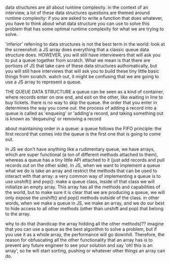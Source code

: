 data structures are all about runtime complexity. in the context of an interview, a lot of these data structures questions are themed around runtime complexity: if you are asked to write a function that does whatever, you have to think about what data structure you can use to solve this problem that has some optimal runtime complexity for what we are trying to solve.

'inferior' referring to data structures is not the best term in the world: look at the screenshot: a JS array does everything that a classic queue data structure does. HOWEVER, you will still have interviewers that will ask you to put a queue together from scratch. What we mean is that there are portions of JS that take care of these data structures authomatically, but you will still have interviews that will ask you to build these tiny little basic things from scratch. watch out, it might be confusing that we are going to use a JS array to represent a queue.

THE QUEUE DATA STRUCTURE
a queue can be seen as a kind of container, where records enter on one end, and exit on the other, like waiting in line to buy tickets.
there is no way to skip the queue. the order that you enter in determines the way you come out.
the process of adding a record into a queue is called as 'enqueing' or 'adding'a record, and taking something out is known as 'dequeuing' or removing a record

about maintaining order in a queue: a queue follows the FIFO principle: the first record that comes into the queue is the first one that is going to come out.

In JS we don't have anything like a rudimentary queue, we have arrays, which are super functional (a ton of different methods attached to them), whereas a queue has a tiny little API attached to it (just add records and pull records out on the other side). In JS, when we want to implement a queue what we do is take an array and restrict the methods that can be used to interact with that array: a very common way of implementing a queue is to use unshift() and pop(): make a queue class, inside of that class we will initialize an empty array. This array has all the methods and capabilities of the world, but to make sure it is clear that we are producing a queue, we will only expose the unshift() and pop() methods outside of the class. in other words, when we make a queue in JS, we make an array, and we do our best to hide access to all other methods (other than unshift and pop) that belong to the array.

why to do that (handicap the array hidding all the other methods)?? imagine that you can use a queue as the best algorithm to solve a problem, but if you use it as a whole array, the performance will go downhill. Therefore, the reason for obfuscating all the other functionality that an array has is to prevent any future engineer to see your solution and say 'oh! this is an array', so he will start sorting, pushing or whatever other things an array can do.
